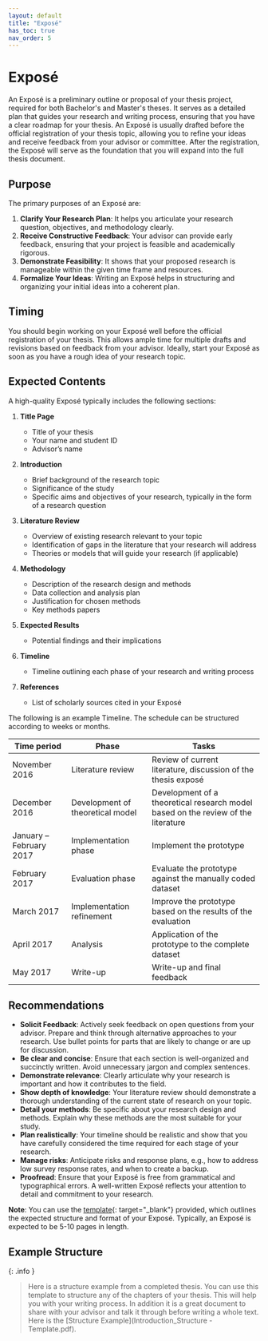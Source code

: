 ```yaml
---
layout: default
title: "Exposé"
has_toc: true
nav_order: 5
---
```


# Exposé

An Exposé is a preliminary outline or proposal of your thesis project, required for both Bachelor's and Master's theses.
It serves as a detailed plan that guides your research and writing process, ensuring that you have a clear roadmap for your thesis.
An Exposé is usually drafted before the official registration of your thesis topic, allowing you to refine your ideas and receive feedback from your advisor or committee.
After the registration, the Exposé will serve as the foundation that you will expand into the full thesis document.

## Purpose

The primary purposes of an Exposé are:

1. **Clarify Your Research Plan**: It helps you articulate your research question, objectives, and methodology clearly.
2. **Receive Constructive Feedback**: Your advisor can provide early feedback, ensuring that your project is feasible and academically rigorous.
3. **Demonstrate Feasibility**: It shows that your proposed research is manageable within the given time frame and resources.
4. **Formalize Your Ideas**: Writing an Exposé helps in structuring and organizing your initial ideas into a coherent plan.

## Timing

You should begin working on your Exposé well before the official registration of your thesis.
This allows ample time for multiple drafts and revisions based on feedback from your advisor.
Ideally, start your Exposé as soon as you have a rough idea of your research topic.

## Expected Contents

A high-quality Exposé typically includes the following sections:

1. **Title Page**
   - Title of your thesis
   - Your name and student ID
   - Advisor’s name

2. **Introduction**
   - Brief background of the research topic
   - Significance of the study
   - Specific aims and objectives of your research, typically in the form of a research question

3. **Literature Review**
   - Overview of existing research relevant to your topic
   - Identification of gaps in the literature that your research will address
   - Theories or models that will guide your research (if applicable)

4. **Methodology**
   - Description of the research design and methods
   - Data collection and analysis plan
   - Justification for chosen methods
   - Key methods papers

5. **Expected Results**
   - Potential findings and their implications

6. **Timeline**
   - Timeline outlining each phase of your research and writing process

7. **References**
    - List of scholarly sources cited in your Exposé

The following is an example Timeline. The schedule can be structured according to weeks or months.

| Time period 		          | Phase 		                       | Tasks 		                                                                           |
|---------------------------|------------------------------------|---------------------------------------------------------------------------------------|
| November 2016 	          | Literature review 		           | Review of current literature, discussion of the thesis exposé 			 		         |
| December 2016 		       | Development of theoretical model   | Development of a theoretical research model based on the review of the literature 	   |
| January – February 2017   | Implementation phase 		        | Implement the prototype 			 		                                                |
| February 2017 		       | Evaluation phase 		              | Evaluate the prototype against the manually coded dataset 			 		               |
| March 2017 		          | Implementation refinement 		     | Improve the prototype based on the results of the evaluation 			 		            |
| April 2017 		          | Analysis 		                    | Application of the prototype to the complete dataset 			 		                  |
| May 2017 		             | Write-up 		                    | Write-up and final feedback 			 		                                             |

## Recommendations

- **Solicit Feedback**: Actively seek feedback on open questions from your advisor. Prepare and think through alternative approaches to your research. Use bullet points for parts that are likely to change or are up for discussion.
- **Be clear and concise**: Ensure that each section is well-organized and succinctly written. Avoid unnecessary jargon and complex sentences.
- **Demonstrate relevance**: Clearly articulate why your research is important and how it contributes to the field.
- **Show depth of knowledge**: Your literature review should demonstrate a thorough understanding of the current state of research on your topic.
- **Detail your methods**: Be specific about your research design and methods. Explain why these methods are the most suitable for your study.
- **Plan realistically**: Your timeline should be realistic and show that you have carefully considered the time required for each stage of your research.
- **Manage risks**: Anticipate risks and response plans, e.g., how to address low survey response rates, and when to create a backup.
- **Proofread**: Ensure that your Exposé is free from grammatical and typographical errors. A well-written Exposé reflects your attention to detail and commitment to your research.

**Note**: You can use the [template](https://digital-work-lab.github.io/theses/#3-thesis-writing-and-feedback-sessions){: target="_blank"} provided, which outlines the expected structure and format of your Exposé. Typically, an Exposé is expected to be 5-10 pages in length.

## Example Structure

{: .info }
> Here is a structure example from a completed thesis.
> You can use this template to structure any of the chapters of your thesis. This will help you with your writing process. 
> In addition it is a great document to share with your advisor and talk it through before writing a whole text.
> Here is the [Structure Example](Introduction_Structure - Template.pdf).
